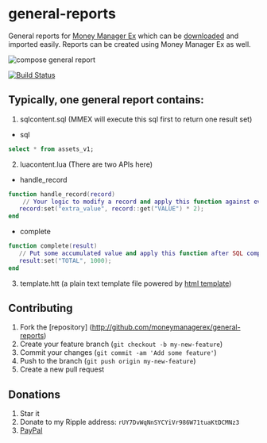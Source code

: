general-reports
===============

General reports for [Money Manager Ex](https://sourceforge.net/projects/moneymanagerex/) which can be [downloaded](https://github.com/moneymanagerex/general-reports/releases/latest) and imported easily.
Reports can be created using Money Manager Ex as well.


![compose general report](https://raw.githubusercontent.com/moneymanagerex/moneymanagerex/master/doc/help/GRM.gif "compose general report")


[![Build Status](https://secure.travis-ci.org/moneymanagerex/general-reports.png)](http://travis-ci.org/moneymanagerex/general-reports)

Typically, one general report contains:
------------
1. sqlcontent.sql (MMEX will execute this sql first to return one result set)
  * sql
  ~~~sql
  select * from assets_v1;
  ~~~
2. luacontent.lua (There are two APIs here)
  * handle_record
  ~~~lua
  function handle_record(record)
      // Your logic to modify a record and apply this function against every record from SQL.
     record:set("extra_value", record::get("VALUE") * 2);
  end
  ~~~
  * complete
  ~~~lua
  function complete(result)
     // Put some accumulated value and apply this function after SQL completes.
     result:set("TOTAL", 1000);
  end
  ~~~
3. template.htt (a plain text template file powered by [html template](https://github.com/moneymanagerex/html-template))

## Contributing
1. Fork the [repository] (http://github.com/moneymanagerex/general-reports)
2. Create your feature branch (`git checkout -b my-new-feature`)
3. Commit your changes (`git commit -am 'Add some feature'`)
4. Push to the branch (`git push origin my-new-feature`)
5. Create a new pull request

## Donations
1. Star it
2. Donate to my Ripple address: `rUY7DvWqNnSYCYiVr986W71tuaKtDCMNz3` 
3. [PayPal](https://www.paypal.com/cgi-bin/webscr?cmd=_donations&business=moneymanagerex%40gmail%2ecom&lc=US&item_name=MoneyManagerEx&no_note=0&currency_code=USD&bn=PP%2dDonationsBF%3abtn_donateCC_LG%2egif%3aNonHostedGuest)
